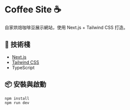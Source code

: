 # Coffee Site ☕️

自家烘焙咖啡豆展示網站，使用 Next.js + Tailwind CSS 打造。

## 🔧 技術棧

- [Next.js](https://nextjs.org/)
- [Tailwind CSS](https://tailwindcss.com/)
- TypeScript

## 📦 安裝與啟動

```bash
npm install
npm run dev
```

